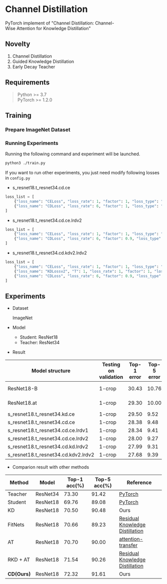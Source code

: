 # Channel Distillation
PyTorch implement of "Channel Distillation: Channel-Wise Attention for Knowledge Distillation"

## Novelty

1. Channel Distillation
2. Guided Knowledge Distillation
3. Early Decay Teacher

## Requirements

> Python >= 3.7  
>PyTorch >= 1.2.0

## Training

### Prepare ImageNet Dataset

### Running Experiments

Running the following command and experiment will be launched.

```bash
python3 ./train.py
```

If you want to run other experiments, you just need modify following losses in `config.py`

+ s_resnet18.t_resnet34.cd.ce
```python
loss_list = [
    {"loss_name": "CELoss", "loss_rate": 1, "factor": 1, "loss_type": "ce_family", "loss_rate_decay": "lrdv1"},
    {"loss_name": "CDLoss", "loss_rate": 6, "factor": 1, "loss_type": "fd_family", "loss_rate_decay": "lrdv1"},
]
```

+ s_resnet18.t_resnet34.cd.ce.lrdv2
```python
loss_list = [
    {"loss_name": "CELoss", "loss_rate": 1, "factor": 1, "loss_type": "ce_family", "loss_rate_decay": "lrdv2"},
    {"loss_name": "CDLoss", "loss_rate": 6, "factor": 0.9, "loss_type": "fd_family", "loss_rate_decay": "lrdv2"},
]
```

+ s_resnet18.t_resnet34.cd.kdv2.lrdv2
```python
loss_list = [
    {"loss_name": "CELoss", "loss_rate": 1, "factor": 1, "loss_type": "ce_family", "loss_rate_decay": "lrdv2"},
    {"loss_name": "KDLossv2", "T": 1, "loss_rate": 1, "factor": 1, "loss_type": "kdv2_family", "loss_rate_decay": "lrdv2"},
    {"loss_name": "CDLoss", "loss_rate": 6, "factor": 0.9, "loss_type": "fd_family", "loss_rate_decay": "lrdv2"},
]
```

## Experiments

+ Dataset
  
  ImageNet

+ Model
  
  + Student: ResNet18
  + Teacher: ResNet34

+ Result

| Model structure | Testing on validation| Top-1 error | Top-5 error | Reference |
| -- | -- | -- | -- | -- |
| ResNet18-B | 1-crop | 30.43 | 10.76 | [ResNet-Github](https://github.com/facebook/fb.resnet.torch) |
| ResNet18.at | 1-crop | 29.30 | 10.00 | [attention-transfer](https://github.com/szagoruyko/attention-transfer) |
| s_resnet18.t_resnet34.kd.ce | 1-crop | 29.50 | 9.52 | KD |
| s_resnet18.t_resnet34.cd.ce | 1-crop | 28.38 | 9.48 | Ours |
| s_resnet18.t_resnet34.cd.ce.lrdv1 | 1-crop | 28.34 | 9.41 | Ours |
| s_resnet18.t_resnet34.cd.ce.lrdv2 | 1-crop | 28.00 | 9.27 | Ours |
| s_resnet18.t_resnet34.cd.kd.lrdv2 | 1-crop | 27.99 | 9.31 | Ours |
| s_resnet18.t_resnet34.cd.kdv2.lrdv2 | 1-crop | 27.68 | 9.39 | Ours |

+ Comparion result with other methods

| Method | Model | Top-1 acc(%) | Top-5 acc(%) | Reference |
| -- | -- | -- | -- | -- |
| Teacher | ResNet34 | 73.30 | 91.42 | [PyTorch](https://pytorch.org/hub/pytorch_vision_resnet/) |
| Student | ResNet18 | 69.76 | 89.08 | [PyTorch](https://pytorch.org/hub/pytorch_vision_resnet/) |
| KD | ResNet18 | 70.50 | 90.48 | Ours |
| FitNets | ResNet18 | 70.66 | 89.23 | [Residual Knowledge Distillation](https://arxiv.org/abs/2002.09168) 
| AT | ResNet18 | 70.70 | 90.00 |[attention-transfer](https://github.com/szagoruyko/attention-transfer) |
| RKD + AT | ResNet18 | 71.54 | 90.26 | [Residual Knowledge Distillation](https://arxiv.org/abs/2002.09168) | 
| **CD(Ours)** | ResNet18 | 72.32 | 91.61 | Ours |